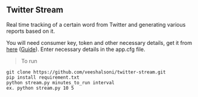 ## Twitter Stream

Real time tracking of a certain word from Twitter and generating various reports based on it. 

You will need consumer key, token and other necessary details, get it from [here](https://apps.twitter.com/) ([Guide](https://developer.twitter.com/en/docs/basics/authentication/guides/access-tokens)). Enter necessary details in the app.cfg file. 

> To run

    git clone https://github.com/veeshalsoni/twitter-stream.git
    pip install requirement.txt
    python stream.py minutes_to_run interval
    ex. python stream.py 10 5